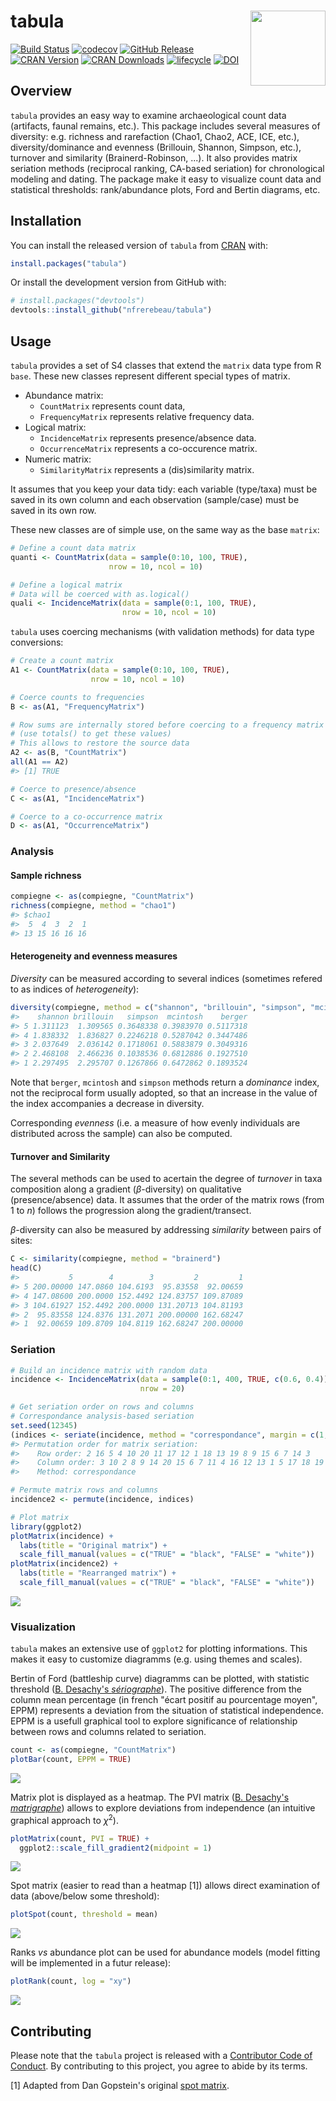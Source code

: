 




<!-- README.md is generated from README.Rmd. Please edit that file -->
tabula <img width=120px src="man/figures/logo.svg" align="right" />
===================================================================

[![Build Status](https://travis-ci.org/nfrerebeau/tabula.svg?branch=master)](https://travis-ci.org/nfrerebeau/tabula) [![codecov](https://codecov.io/gh/nfrerebeau/tabula/branch/master/graph/badge.svg)](https://codecov.io/gh/nfrerebeau/tabula) [![GitHub Release](https://img.shields.io/github/release/nfrerebeau/tabula.svg)](https://github.com/nfrerebeau/tabula/releases) [![CRAN Version](http://www.r-pkg.org/badges/version/tabula)](https://cran.r-project.org/package=tabula) [![CRAN Downloads](http://cranlogs.r-pkg.org/badges/tabula)](https://cran.r-project.org/package=tabula) [![lifecycle](https://img.shields.io/badge/lifecycle-experimental-orange.svg)](https://www.tidyverse.org/lifecycle/#experimental) [![DOI](https://zenodo.org/badge/DOI/10.5281/zenodo.1489944.svg)](https://doi.org/10.5281/zenodo.1489944)

Overview
--------

`tabula` provides an easy way to examine archaeological count data (artifacts, faunal remains, etc.). This package includes several measures of diversity: e.g. richness and rarefaction (Chao1, Chao2, ACE, ICE, etc.), diversity/dominance and evenness (Brillouin, Shannon, Simpson, etc.), turnover and similarity (Brainerd-Robinson, ...). It also provides matrix seriation methods (reciprocal ranking, CA-based seriation) for chronological modeling and dating. The package make it easy to visualize count data and statistical thresholds: rank/abundance plots, Ford and Bertin diagrams, etc.

Installation
------------

You can install the released version of `tabula` from [CRAN](https://CRAN.R-project.org) with:

``` r
install.packages("tabula")
```

Or install the development version from GitHub with:

``` r
# install.packages("devtools")
devtools::install_github("nfrerebeau/tabula")
```

Usage
-----

`tabula` provides a set of S4 classes that extend the `matrix` data type from R `base`. These new classes represent different special types of matrix.

-   Abundance matrix:
    -   `CountMatrix` represents count data,
    -   `FrequencyMatrix` represents relative frequency data.
-   Logical matrix:
    -   `IncidenceMatrix` represents presence/absence data.
    -   `OccurrenceMatrix` represents a co-occurence matrix.
-   Numeric matrix:
    -   `SimilarityMatrix` represents a (dis)similarity matrix.

It assumes that you keep your data tidy: each variable (type/taxa) must be saved in its own column and each observation (sample/case) must be saved in its own row.

These new classes are of simple use, on the same way as the base `matrix`:

``` r
# Define a count data matrix
quanti <- CountMatrix(data = sample(0:10, 100, TRUE),
                      nrow = 10, ncol = 10)

# Define a logical matrix
# Data will be coerced with as.logical()
quali <- IncidenceMatrix(data = sample(0:1, 100, TRUE),
                         nrow = 10, ncol = 10)
```

`tabula` uses coercing mechanisms (with validation methods) for data type conversions:

``` r
# Create a count matrix
A1 <- CountMatrix(data = sample(0:10, 100, TRUE),
                  nrow = 10, ncol = 10)

# Coerce counts to frequencies
B <- as(A1, "FrequencyMatrix")

# Row sums are internally stored before coercing to a frequency matrix
# (use totals() to get these values)
# This allows to restore the source data
A2 <- as(B, "CountMatrix")
all(A1 == A2)
#> [1] TRUE

# Coerce to presence/absence
C <- as(A1, "IncidenceMatrix")

# Coerce to a co-occurrence matrix
D <- as(A1, "OccurrenceMatrix")
```

### Analysis

#### Sample richness

``` r
compiegne <- as(compiegne, "CountMatrix")
richness(compiegne, method = "chao1")
#> $chao1
#>  5  4  3  2  1 
#> 13 15 16 16 16
```

#### Heterogeneity and evenness measures

*Diversity* can be measured according to several indices (sometimes refered to as indices of *heterogeneity*):

``` r
diversity(compiegne, method = c("shannon", "brillouin", "simpson", "mcintosh", "berger"), simplify = TRUE)
#>    shannon brillouin   simpson  mcintosh    berger
#> 5 1.311123  1.309565 0.3648338 0.3983970 0.5117318
#> 4 1.838332  1.836827 0.2246218 0.5287042 0.3447486
#> 3 2.037649  2.036142 0.1718061 0.5883879 0.3049316
#> 2 2.468108  2.466236 0.1038536 0.6812886 0.1927510
#> 1 2.297495  2.295707 0.1267866 0.6472862 0.1893524
```

Note that `berger`, `mcintosh` and `simpson` methods return a *dominance* index, not the reciprocal form usually adopted, so that an increase in the value of the index accompanies a decrease in diversity.

Corresponding *evenness* (i.e. a measure of how evenly individuals are distributed across the sample) can also be computed.

#### Turnover and Similarity

The several methods can be used to acertain the degree of *turnover* in taxa composition along a gradient (*β*-diversity) on qualitative (presence/absence) data. It assumes that the order of the matrix rows (from 1 to *n*) follows the progression along the gradient/transect.

*β*-diversity can also be measured by addressing *similarity* between pairs of sites:

``` r
C <- similarity(compiegne, method = "brainerd")
head(C)
#>           5        4        3         2         1
#> 5 200.00000 147.0860 104.6193  95.83558  92.00659
#> 4 147.08600 200.0000 152.4492 124.83757 109.87089
#> 3 104.61927 152.4492 200.0000 131.20713 104.81193
#> 2  95.83558 124.8376 131.2071 200.00000 162.68247
#> 1  92.00659 109.8709 104.8119 162.68247 200.00000
```

### Seriation

``` r
# Build an incidence matrix with random data
incidence <- IncidenceMatrix(data = sample(0:1, 400, TRUE, c(0.6, 0.4)),
                             nrow = 20)

# Get seriation order on rows and columns
# Correspondance analysis-based seriation
set.seed(12345)
(indices <- seriate(incidence, method = "correspondance", margin = c(1, 2)))
#> Permutation order for matrix seriation: 
#>    Row order: 2 16 5 4 10 20 11 17 12 1 18 13 19 8 9 15 6 7 14 3 
#>    Column order: 3 10 2 8 9 14 20 15 6 7 11 4 16 12 13 1 5 17 18 19 
#>    Method: correspondance

# Permute matrix rows and columns
incidence2 <- permute(incidence, indices)
```

``` r
# Plot matrix
library(ggplot2)
plotMatrix(incidence) + 
  labs(title = "Original matrix") +
  scale_fill_manual(values = c("TRUE" = "black", "FALSE" = "white"))
plotMatrix(incidence2) + 
  labs(title = "Rearranged matrix") +
  scale_fill_manual(values = c("TRUE" = "black", "FALSE" = "white"))
```

![](man/figures/README-permute-incidence-plots-1.png)

### Visualization

`tabula` makes an extensive use of `ggplot2` for plotting informations. This makes it easy to customize diagramms (e.g. using themes and scales).

Bertin of Ford (battleship curve) diagramms can be plotted, with statistic threshold ([B. Desachy's *sériographe*](https://doi.org/10.3406/pica.2004.2396)). The positive difference from the column mean percentage (in french "écart positif au pourcentage moyen", EPPM) represents a deviation from the situation of statistical independence. EPPM is a usefull graphical tool to explore significance of relationship between rows and columns related to seriation.

``` r
count <- as(compiegne, "CountMatrix")
plotBar(count, EPPM = TRUE)
```

![](man/figures/README-seriograph-1.png)

Matrix plot is displayed as a heatmap. The PVI matrix ([B. Desachy's *matrigraphe*](https://doi.org/10.3406/pica.2004.2396)) allows to explore deviations from independence (an intuitive graphical approach to *χ*<sup>2</sup>).

``` r
plotMatrix(count, PVI = TRUE) +
  ggplot2::scale_fill_gradient2(midpoint = 1)
```

![](man/figures/README-matrigraph-1.png)

Spot matrix (easier to read than a heatmap [1]) allows direct examination of data (above/below some threshold):

``` r
plotSpot(count, threshold = mean)
```

![](man/figures/README-spot-1.png)

Ranks *vs* abundance plot can be used for abundance models (model fitting will be implemented in a futur release):

``` r
plotRank(count, log = "xy")
```

![](man/figures/README-rank-1.png)

Contributing
------------

Please note that the `tabula` project is released with a [Contributor Code of Conduct](CODE_OF_CONDUCT.md). By contributing to this project, you agree to abide by its terms.

[1] Adapted from Dan Gopstein's original [spot matrix](https://dgopstein.github.io/articles/spot-matrix/).
